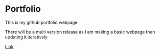 # Portfolio

This is my github portfolio webpage

There will be a multi version release as I am making a basic webpage then updating it iteratively

[Link](docs/roadmap.md)